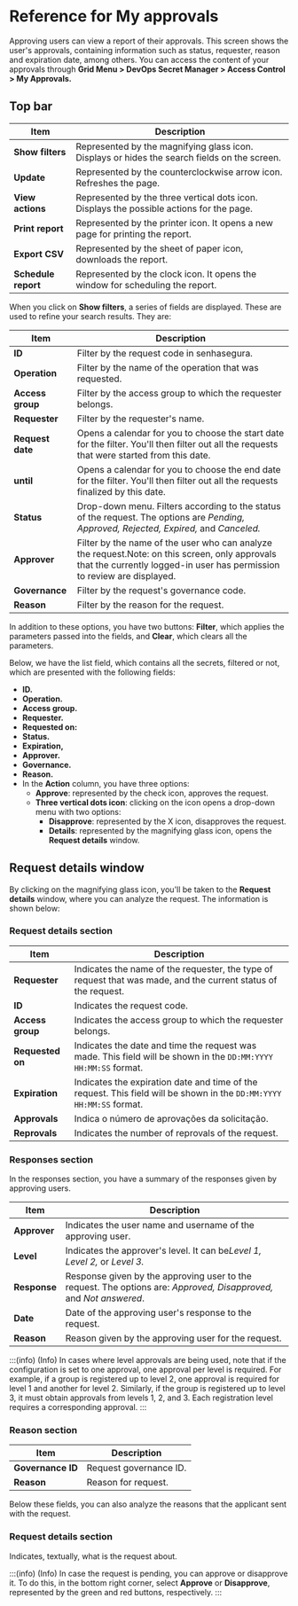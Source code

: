# Reference for My approvals

Approving users can view a report of their approvals. This screen shows the user's approvals, containing information such as status, requester, reason and expiration date, among others. You can access the content of your approvals through **Grid Menu > DevOps Secret Manager > Access Control > My Approvals.**

## Top bar

| Item                 | Description                                                                                  |
| -------------------- | -------------------------------------------------------------------------------------------- |
| **Show filters**    | Represented by the magnifying glass icon. Displays or hides the search fields on the screen. |
| **Update**          | Represented by the counterclockwise arrow icon. Refreshes the page.                          |
| **View actions**    | Represented by the three vertical dots icon. Displays the possible actions for the page.     |
| **Print report**    | Represented by the printer icon. It opens a new page for printing the report.                |
| **Export CSV**      | Represented by the sheet of paper icon, downloads the report.                                |
| **Schedule report** | Represented by the clock icon. It opens the window for scheduling the report.                |

When you click on **Show filters**, a series of fields are displayed. These are used to refine your search results. They are:

| Item                   | Description                                                                                                                                                               |
| ---------------------- | ------------------------------------------------------------------------------------------------------------------------------------------------------------------------- |
| **ID**           | Filter by the request code in senhasegura.                                                                                                                                |
| **Operation**    | Filter by the name of the operation that was requested.                                                                                                                   |
| **Access group** | Filter by the access group to which the requester belongs.                                                                                                                |
| **Requester**    | Filter by the requester's name.                                                                                                                                           |
| **Request date** | Opens a calendar for you to choose the start date for the filter. You'll then filter out all the requests that were started from this date.                               |
| **until**        | Opens a calendar for you to choose the end date for the filter. You'll then filter out all the requests finalized by this date.                                           |
| **Status**       | Drop-down menu. Filters according to the status of the request. The options are *Pending, Approved, Rejected, Expired,* and *Canceled.*                                 |
| **Approver**     | Filter by the name of the user who can analyze the request.Note: on this screen, only approvals that the currently logged-in user has permission to review are displayed. |
| **Governance**   | Filter by the request's governance code.                                                                                                                                  |
| **Reason**       | Filter by the reason for the request.                                                                                                                                     |

In addition to these options, you have two buttons: **Filter**, which applies the parameters passed into the fields, and **Clear**, which clears all the parameters.

Below, we have the list field, which contains all the secrets, filtered or not, which are presented with the following fields:

* **ID.**
* **Operation.**
* **Access group.**
* **Requester.**
* **Requested on:**
* **Status.**
* **Expiration,**
* **Approver.**
* **Governance.**
* **Reason.**
* In the **Action** column, you have three options:
  * **Approve**: represented by the check icon, approves the request.
  * **Three vertical dots icon**: clicking on the icon opens a drop-down menu with two options:
    * **Disapprove**: represented by the X icon, disapproves the request.
    * **Details**: represented by the magnifying glass icon, opens the **Request details** window.

## Request details window

By clicking on the magnifying glass icon, you'll be taken to the **Request details** window, where you can analyze the request. The information is shown below:

### Request details section

| Item                   | Description                                                                                                            |
| ---------------------- | ---------------------------------------------------------------------------------------------------------------------- |
| **Requester**    | Indicates the name of the requester, the type of request that was made, and the current status of the request.         |
| **ID**           | Indicates the request code.                                                                                            |
| **Access group** | Indicates the access group to which the requester belongs.                                                             |
| **Requested on** | Indicates the date and time the request was made. This field will be shown in the `DD:MM:YYYY HH:MM:SS` format.      |
| **Expiration**   | Indicates the expiration date and time of the request. This field will be shown in the `DD:MM:YYYY HH:MM:SS` format. |
| **Approvals**    | Indica o número de aprovações da solicitação.                                                                     |
| **Reprovals**    | Indicates the number of reprovals of the request.                                                                      |

### Responses section

In the responses section, you have a summary of the responses given by approving users.

| Item               | Description                                                                                                          |
| ------------------ | -------------------------------------------------------------------------------------------------------------------- |
| **Approver** | Indicates the user name and username of the approving user.                                                          |
| **Level**    | Indicates the approver's level. It can be*Level 1, Level 2,* or *Level 3.*                                       |
| **Response** | Response given by the approving user to the request. The options are: *Approved, Disapproved,* and *Not answered*. |
| **Date**     | Date of the approving user's response to the request.                                                                |
| **Reason**   | Reason given by the approving user for the request.                                                                  |

:::(info) (Info)
In cases where level approvals are being used, note that if the configuration is set to one approval, one approval per level is required. For example, if a group is registered up to level 2, one approval is required for level 1 and another for level 2. Similarly, if the group is registered up to level 3, it must obtain approvals from levels 1, 2, and 3. Each registration level requires a corresponding approval.
:::

### Reason section

| Item               | Description            |
| ------------------ | ---------------------- |
| **Governance ID** | Request governance ID. |
| **Reason**        | Reason for request.    |

Below these fields, you can also analyze the reasons that the applicant sent with the request.

### Request details section

Indicates, textually, what is the request about.

:::(info) (Info)
In case the request is pending, you can approve or disapprove it. To do this, in the bottom right corner, select **Approve** or **Disapprove**, represented by the green and red buttons, respectively.
:::